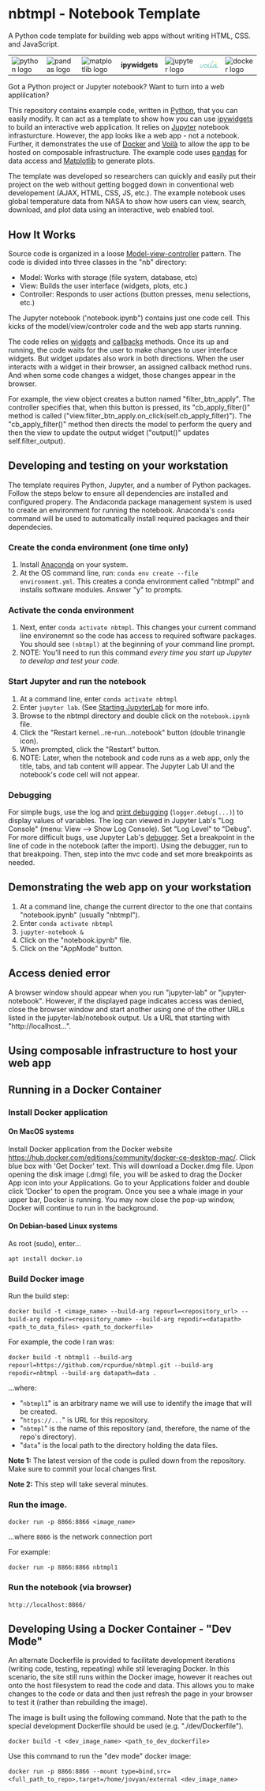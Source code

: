 # nbtmpl - Notebook Template
A Python code template for building web apps without writing HTML, CSS. and JavaScript.

<table><tr><td width="14%">
    <img src="https://www.python.org/static/img/python-logo.png" alt="python logo">
    </td><td width="14%">
    <img src="https://pandas.pydata.org/static/img/pandas_white.svg" alt="pandas logo">
    </td><td width="14%">
    <img src="https://matplotlib.org/_static/images/logo2.svg" alt="matplotlib logo">
    </td><td width="14%">
    <b>ipywidgets</b>
    </td><td width="14%">
    <img src="https://jupyter.org/assets/nav_logo.svg" alt="jupyter logo">
    </td><td width="10%">
    <img src="https://raw.githubusercontent.com/voila-dashboards/voila/main/docs/source/voila-logo.svg" alt="voila logo">
    </td><td width="14%">
    <img src="https://www.docker.com/sites/default/files/d8/styles/role_icon/public/2019-07/horizontal-logo-monochromatic-white.png" alt="docker logo">
</td></tr></table>

Got a Python project or Jupyter notebook? Want to turn into a web applilcation?

This repository contains example code, written in [Python](https://www.python.org/), that you can easily modify. It can act as a template to show how you can use [ipywidgets](https://ipywidgets.readthedocs.io/en/stable/) to build an interactive web application. It relies on [Jupyter](https://jupyter.org/) notebook infrasturcture. However, the app looks like a web app - not a notebook. Further, it demonstrates the use of [Docker](https://www.docker.com/) and [Voilà](https://github.com/voila-dashboards/voila) to allow the app to be hosted on composable infrastructure. The example code uses [pandas](https://pandas.pydata.org/) for data access and [Matplotlib](https://matplotlib.org/) to generate plots.

The template was developed so researchers can quickly and easily put their project on the web without getting bogged down in conventional web developement (AJAX, HTML, CSS, JS, etc.). The example notebook uses global temperature data from NASA to show how users can view, search, download, and plot data using an interactive, web enabled tool.

## How It Works

Source code is organized in a loose [Model-view-controller](https://en.wikipedia.org/wiki/Model%E2%80%93view%E2%80%93controller) pattern. The code is divided into three classes in the "nb" directory:

- Model: Works with storage (file system, database, etc)
- View:  Builds the user interface (widgets, plots, etc.)
- Controller: Responds to user actions (button presses, menu selections, etc.)

The Jupyter notebook ('notebook.ipynb") contains just one code cell. This kicks of the model/view/controler code and the web app starts running.

The code relies on [widgets](https://en.wikipedia.org/wiki/Graphical_widget) and [callbacks](https://en.wikipedia.org/wiki/Callback_(computer_programming)) methods. Once its up and running, the code waits for the user to make changes to user interface widgets. But widget updates also work in both directions. When the user interacts with a widget in their browser, an assigned callback method runs. And when some code changes a widget, those changes appear in the browser.

For example, the view object creates a button named "filter_btn_apply". The controller specifies that, when this button is pressed, its "cb_apply_filter()" method is called ("view.filter_btn_apply.on_click(self.cb_apply_filter)"). The "cb_apply_filter()" method then directs the model to perform the query and then the view to update the output widget ("output()" updates self.filter_output).

## Developing and testing on your workstation

The template requires Python, Jupyter, and a number of Python packages. Follow the steps below to ensure all dependencies are installed and configured propery. The Andaconda package management system is used to create an environment for running the notebook. Anaconda's `conda` command will be used to automatically install required packages and their dependecies.

### Create the conda environment (one time only)
1. Install [Anaconda](https://www.anaconda.com/products/individual) on your system.
1. At the OS command line, run: `conda env create --file environment.yml`. This creates a conda environment called "nbtmpl" and installs software modules. Answer "y" to prompts.

### Activate the conda environment
1. Next, enter `conda activate nbtmpl`. This changes your current command line environemnt so the code has access to required software packages. You should see `(nbtmpl)` at the beginning of your command line prompt.
1. NOTE: You'll need to run this command _every time you start up Jupyter to develop and test your code_.

### Start Jupyter and run the notebook
1. At a command line, enter `conda activate nbtmpl`
1. Enter `jupyter lab`. (See [Starting JupyterLab](https://jupyterlab.readthedocs.io/en/stable/getting_started/starting.html) for more info.
1. Browse to the nbtmpl directory and double click on the `notebook.ipynb` file.
1. Click the "Restart kernel...re-run...notebook" button (double trinangle icon).
1. When prompted, click the "Restart" button.
1. NOTE: Later, when the notebook and code runs as a web app, only the title, tabs, and tab content will appear. The Jupyter Lab UI and the notebook's code cell will not appear.

### Debugging
For simple bugs, use the log and [print debugging](https://en.wikipedia.org/wiki/Debugging#Techniques) (`logger.debug(...)`) to display values of variables. The log can viewed in Jupyter Lab's "Log Console" (menu: View --> Show Log Console). Set "Log Level" to
"Debug". For more difficult bugs, use Jupyter Lab's [debugger](https://jupyterlab.readthedocs.io/en/stable/user/debugger.html). Set a breakpoint in the line of code in the notebook (after the import). Using the debugger, run to that breakpoing. Then, step into the mvc code and set more breakpoints as needed.

## Demonstrating the web app on your workstation

1. At a command line, change the current director to the one that contains "notebook.ipynb" (usually "nbtmpl").
1. Enter `conda activate nbtmpl`
1. `jupyter-notebook &`
1. Click on the "notebook.ipynb" file.
1. Click on the "AppMode" button.

## Access denied error

A browser window should appear when you run "jupyter-lab" or "jupyter-notebook". However, if the displayed page indicates access was denied, close the browser window and start another using one of the other URLs listed in the jupyter-lab/notebook output. Us a URL that starting with "http://localhost...".


## Using composable infrastructure to host your web app

## Running in a Docker Container

### Install Docker application

#### On MacOS systems
Install Docker application from the Docker website https://hub.docker.com/editions/community/docker-ce-desktop-mac/. Click blue box with 'Get Docker' text. This will download a Docker.dmg file. Upon opening the disk image (.dmg) file, you will be asked to drag the Docker App icon into your Applications.
Go to your Applications folder and double click 'Docker' to open the program. Once you see a whale image in your upper bar, Docker is running. You may now close the pop-up window, Docker will continue to run in the background.

#### On Debian-based Linux systems
As root (sudo), enter...
```
apt install docker.io
```

### Build Docker image

Run the build step:

```
docker build -t <image_name> --build-arg repourl=<repository_url> --build-arg repodir=<repository_name> --build-arg repodir=<datapath> <path_to_data_files> <path_to_dockerfile>
```

For example, the code I ran was:

```
docker build -t nbtmpl1 --build-arg repourl=https://github.com/rcpurdue/nbtmpl.git --build-arg repodir=nbtmpl --build-arg datapath=data .
```
...where:

 -  "`nbtmpl1`" is an arbitrary name we will use to identify the image that will be created.
 -  "`https://...`" is URL for this repository.
 -  "`nbtmpl`" is the name of this repository (and, therefore, the name of the repo's directory).
 -  "`data`" is the local path to the directory holding the data files.

**Note 1:** The latest version of the code is pulled down from the repository. Make sure to commit your local changes first.

**Note 2:** This step will take several minutes.

### Run the image.
```
docker run -p 8866:8866 <image_name>
```

...where `8866` is the network connection port

For example:

```
docker run -p 8866:8866 nbtmpl1

```

### Run the notebook (via browser)

```
http://localhost:8866/
```

## Developing Using a Docker Container - "Dev Mode"

An alternate Dockerfile is provided to facilitate development iterations (writing code, testing, repeating) while stil leveraging Docker.
In this scenario, the site still runs within the Docker image, however it reaches out onto the host filesystem to read the code and data.
This allows you to make changes to the code or data and then just refresh the page in your browser to test it (rather than rebuilding the image).

The image is built using the following command. Note that the path to the special development Dockerfile should be used (e.g. "./dev/Dockerfile").

```
docker build -t <dev_image_name> <path_to_dev_dockerfile>
```

Use this command to run the "dev mode" docker image:

```
docker run -p 8866:8866 --mount type=bind,src=<full_path_to_repo>,target=/home/jovyan/external <dev_image_name>
```
